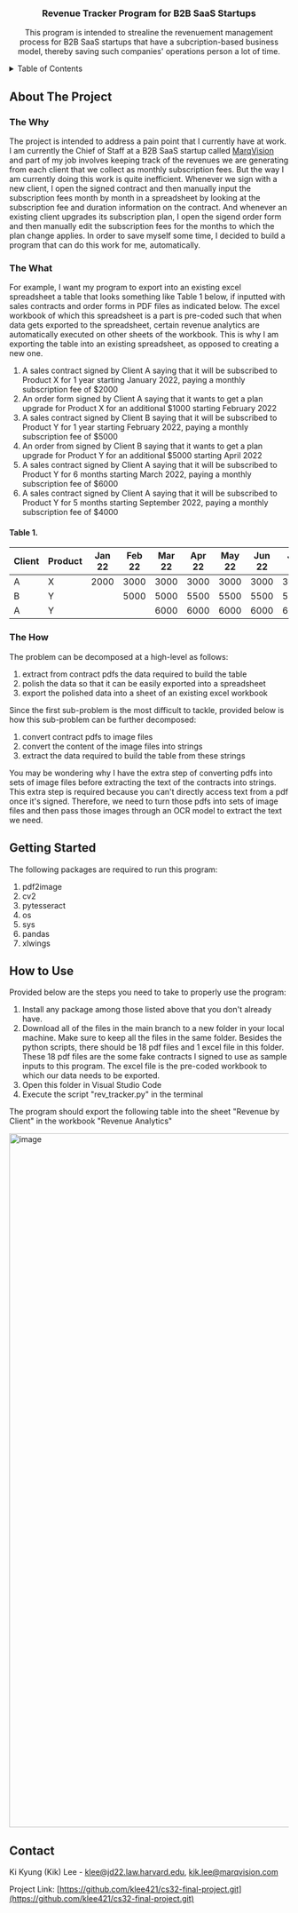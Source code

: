 <h3 align="center">Revenue Tracker Program for B2B SaaS Startups </h3>

  <p align="center">
    This program is intended to strealine the revenuement management process for B2B SaaS startups that have a subcription-based business model, thereby saving such companies' operations person a lot of time. 

</div>



<!-- TABLE OF CONTENTS -->
<details>
  <summary>Table of Contents</summary>
  <ol>
    <li><a href="#about-the-project">About The Project</a></li>
    <li><a href="#getting-started">Getting Started</a></li>
    <li><a href="#how-to-use">How to Use</a></li>
    <li><a href="#contact">Contact</a></li>
  </ol>
</details>



<!-- ABOUT THE PROJECT -->
## About The Project

### The Why
The project is intended to address a pain point that I currently have at work. I am currently the Chief of Staff at a B2B SaaS startup called [MarqVision](https://marqvision.com) and part of my job involves keeping track of the revenues we are generating from each client that we collect as monthly subscription fees. But the way I am currently doing this work is quite inefficient. Whenever we sign with a new client, I open the signed contract and then manually input the subscription fees month by month in a spreadsheet by looking at the subscription fee and duration information on the contract. And whenever an existing client upgrades its subscription plan, I open the sigend order form and then manually edit the subscription fees for the months to which the plan change applies. In order to save myself some time, I decided to build a program that can do this work for me, automatically. 

### The What

For example, I want my program to export into an existing excel spreadsheet a table that looks something like Table 1 below, if inputted with sales contracts and order forms in PDF files as indicated below. The excel workbook of which this spreadsheet is a part is pre-coded such that when data gets exported to the spreadsheet, certain revenue analytics are automatically executed on other sheets of the workbook. This is why I am exporting the table into an existing spreadsheet, as opposed to creating a new one. 

1. A sales contract signed by Client A saying that it will be subscribed to Product X for 1 year starting January 2022, paying a monthly subscription fee of $2000
2. An order form signed by Client A saying that it wants to get a plan upgrade for Product X for an additional $1000 starting February 2022
3. A sales contract signed by Client B saying that it will be subscribed to Product Y for 1 year starting February 2022, paying a monthly subscription fee of $5000
4. An order from signed by Client B saying that it wants to get a plan upgrade for Product Y for an additional $5000 starting April 2022
5. A sales contract signed by Client A saying that it will be subscribed to Product Y for 6 months starting March 2022, paying a monthly subscription fee of $6000
6. A sales contract signed by Client A saying that it will be subscribed to Product Y for 5 months starting September 2022, paying a monthly subscription fee of $4000

#### Table 1. 

| Client | Product | Jan 22 | Feb 22 | Mar 22 | Apr 22 | May 22 | Jun 22 | Jul 22 | Aug 22 | Sep 22 | Oct 22 | Nov 22 | Dec 22 | Jan 23 |
|--------|---------|--------|--------|--------|--------|--------|--------|--------|--------|--------|--------|--------|--------|--------|
| A      | X       | 2000   | 3000   | 3000   | 3000   | 3000   | 3000   | 3000   | 3000   | 3000   | 3000   | 3000   | 3000   | 0      | 
| B      | Y       |        | 5000   | 5000   | 5500   | 5500   | 5500   | 5500   | 5500   | 5500   | 5500   | 5500   | 5500   | 5500   | 
| A      | Y       |        |        | 6000   | 6000   | 6000   | 6000   | 6000   | 6000   | 4000   | 4000   | 4000   | 4000   | 4000   | 


### The How

The problem can be decomposed at a high-level as follows:

1. extract from contract pdfs the data required to build the table
2. polish the data so that it can be easily exported into a spreadsheet
3. export the polished data into a sheet of an existing excel workbook

Since the first sub-problem is the most difficult to tackle, provided below is how this sub-problem can be further decomposed:

1. convert contract pdfs to image files 
2. convert the content of the image files into strings
3. extract the data required to build the table from these strings

You may be wondering why I have the extra step of converting pdfs into sets of image files before extracting the text of the contracts into strings. This extra step is required because you can't directly access text from a pdf once it's signed. Therefore, we need to turn those pdfs into sets of image files and then pass those images through an OCR model to extract the text we need.


<!-- GETTING STARTED -->
## Getting Started


The following packages are required to run this program:

1. pdf2image
2. cv2
3. pytesseract
5. os
6. sys
7. pandas
8. xlwings


<!-- HOW TO USE -->
## How to Use

Provided below are the steps you need to take to properly use the program:

1. Install any package among those listed above that you don't already have. 
2. Download all of the files in the main branch to a new folder in your local machine. Make sure to keep all the files in the same folder. Besides the python scripts, there should be 18 pdf files and 1 excel file in this folder. These 18 pdf files are the some fake contracts I signed to use as sample inputs to this program. The excel file is the pre-coded workbook to which our data needs to be exported. 
3. Open this folder in Visual Studio Code
4. Execute the script "rev_tracker.py" in the terminal

The program should export the following table into the sheet "Revenue by Client" in the workbook "Revenue Analytics"

<img width="1250" alt="image" src="https://user-images.githubusercontent.com/102482222/164077175-fd39e04f-2b00-41a4-ba7a-2fbffa2aef59.png">



<!-- CONTACT -->
## Contact

Ki Kyung (Kik) Lee - klee@jd22.law.harvard.edu, kik.lee@marqvision.com

Project Link: [https://github.com/klee421/cs32-final-project.git](https://github.com/klee421/cs32-final-project.git)






